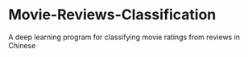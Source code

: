 # Movie-Reviews-Classification
A deep learning program for classifying movie ratings from reviews in Chinese
